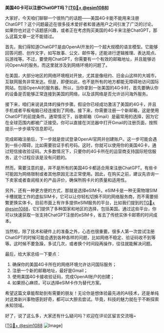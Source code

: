 **美国4G卡可以注册ChatGPT吗？[[TG💪+ @esim1088](https://t.me/s/esim1088)]**

大家好，今天咱们聊聊一个很热门的话题——美国4G卡能不能用来注册ChatGPT？这个问题最近在很多技术爱好者和普通用户之间引发了广泛的讨论。如果你也对这个话题感兴趣，或者正在考虑购买美国的4G卡来注册ChatGPT，那么这篇文章一定不能错过。

首先，我们得知道ChatGPT是由OpenAI开发的一个超大规模的语言模型。它能够回答问题、创作文字，如写故事、公文、邮件等，还能进行逻辑推理、表达观点、玩游戏等。不过，要使用ChatGPT，你需要有一个有效的邮箱地址，并且能够访问OpenAI的服务。而这里就涉及到网络环境的问题了。

在美国，大部分地区的网络环境相对开放，尤其是像纽约、旧金山这样的大城市，互联网服务非常发达。但是，即便如此，也不是所有的地方都能无障碍地访问国际网站，包括OpenAI的服务器。所以，当你拿到一张美国的4G卡时，首先要确认你的设备是否能够正常连接到美国的网络，以及该网络是否允许访问海外服务。

接下来，咱们来说说具体的操作步骤。假设你已经成功激活了美国的4G卡，并且手机或者平板电脑已经连接到了网络。接下来，你需要注册一个新邮箱，这是使用ChatGPT的前提条件。通常情况下，谷歌邮箱（Gmail）是最常用的选择，因为它在全球范围内都被广泛接受。你可以直接在浏览器中打开Gmail的注册页面，按照提示一步步填写信息即可。

完成邮箱注册后，下一步就是尝试登录OpenAI官网并创建账户。这一步可能会遇到一些小障碍，比如需要验证手机号码。这时，你就可以使用你的美国4G卡，通过短信接收验证码。大多数情况下，只要你的4G卡所在的运营商支持国际短信服务，这个过程应该是没有问题的。

然而，需要注意的是，并不是所有的美国4G卡都适合用来注册ChatGPT。有些卡可能因为网络限制或者其他原因无法正常使用。因此，在购买之前，建议先咨询一下卖家或者查阅相关的产品评价，确保所购卡片的质量和适用性。

另外，还有一种更方便的方式，那就是选择eSIM卡。eSIM卡是一种无需物理SIM卡槽就能工作的虚拟SIM卡，它可以让你轻松切换不同的网络服务商，而不需要频繁更换实体卡。目前市面上有许多提供eSIM服务的平台，比如我们提到的[TG💪+ @esim1088](https://t.me/s/esim1088)，它们提供了多种国家和地区的选择，包括美国。通过这些平台，你可以快速获取一张支持ChatGPT注册的eSIM卡，省去了传统实体卡邮寄的时间成本。

当然啦，除了技术和硬件上的准备之外，心态也很重要。很多人第一次尝试注册ChatGPT的时候可能会遇到各种各样的问题，比如网络不稳定、验证码收不到等等。这时候不要急躁，多试几次，或者换个时间段再操作，往往就能解决问题。

最后，给大家总结一下要点：
1. 确保你的美国4G卡所在的网络环境允许访问国际服务；
2. 注册一个新的邮箱地址，最好是Gmail；
3. 使用美国4G卡接收验证码，完成OpenAI账户的创建；
4. 如果担心麻烦，可以选择eSIM卡作为替代方案。

希望这篇文章能帮助到有需要的朋友！无论你是想体验最先进的AI技术，还是单纯对这类新兴事物感到好奇，都可以大胆去尝试。毕竟，科技的魅力就在于不断探索未知领域。

好了，说了这么多，大家还有什么疑问吗？欢迎在评论区留言交流哦~ 

[[TG💪+ @esim1088](https://t.me/s/esim1088) ![Image](https://i.postimg.cc/4NQfJmqS/Snipaste-2025-05-13-00-14-12.png)]